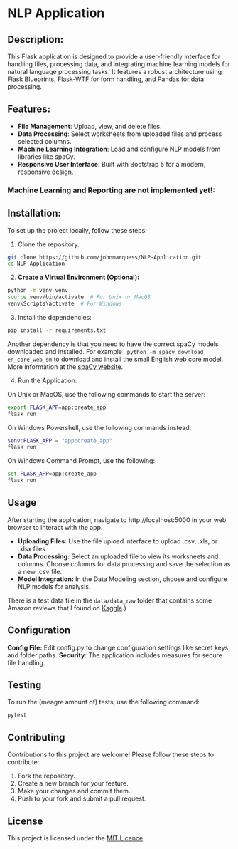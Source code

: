 # NLP Application #

## Description: ##

This Flask application is designed to provide a user-friendly interface for handling files, processing data, and
integrating machine learning models for natural language processing tasks. It features a robust architecture using Flask
Blueprints, Flask-WTF for form handling, and Pandas for data processing.

## Features: ##

- __File Management__: Upload, view, and delete files.
- __Data Processing__: Select worksheets from uploaded files and process selected columns.
- __Machine Learning Integration__: Load and configure NLP models from libraries like spaCy.
- __Responsive User Interface__: Built with Bootstrap 5 for a modern, responsive design.

### Machine Learning and Reporting are not implemented yet!: ###

## Installation: ##

To set up the project locally, follow these steps:

1. Clone the repository.

```bash
git clone https://github.com/johnmarquess/NLP-Application.git
cd NLP-Application
```

2. __Create a Virtual Environment (Optional):__

```bash 
python -m venv venv
source venv/bin/activate  # For Unix or MacOS
venv\Scripts\activate  # For Windows
```

3. Install the dependencies:

```bash
pip install -r requirements.txt
```
Another dependency is that  you need to have the correct spaCy models downloaded and installed. For example ` python -m spacy download en_core_web_sm` to download and install the small English web core model. More information at the [spaCy website](https://spacy.io/usage/models).

4. Run the Application:

On Unix or MacOS, use the following commands to start the server:

```bash
export FLASK_APP=app:create_app
flask run
```

On Windows Powershell, use the following commands instead:

```powershell
$env:FLASK_APP = "app:create_app"
flask run
```

On Windows Command Prompt, use the following:

```cmd
set FLASK_APP=app:create_app
flask run
```

## Usage ##

After starting the application, navigate to http://localhost:5000 in your web browser to interact with the app.

- __Uploading Files:__ Use the file upload interface to upload .csv, .xls, or .xlsx files.
- __Data Processing:__ Select an uploaded file to view its worksheets and columns. Choose columns for data processing
  and save the selection as a new .csv file.
- __Model Integration:__ In the Data Modeling section, choose and configure NLP models for analysis.

There is a test data file in the `data/data_raw` folder that contains some Amazon reviews that I found on [Kaggle](https://www.kaggle.com/datafiniti/consumer-reviews-of-amazon-products).)


## Configuration ##

__Config File:__ Edit config.py to change configuration settings like secret keys and folder paths.
__Security:__ The application includes measures for secure file handling.

## Testing ##
To run the (meagre amount of) tests, use the following command:

```bash
pytest
```

## Contributing ##

Contributions to this project are welcome! Please follow these steps to contribute:

1. Fork the repository.
2. Create a new branch for your feature.
3. Make your changes and commit them.
4. Push to your fork and submit a pull request.

## License ##

This project is licensed under the [MIT Licence](https://chat.openai.com/g/g-sSV5plDob-flask-helper/c/LICENSE).
